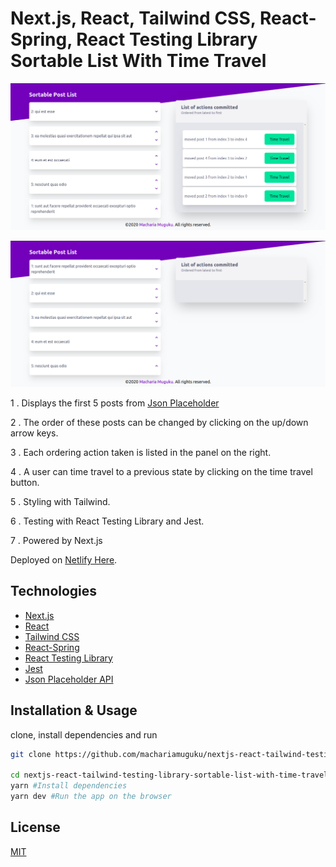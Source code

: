 # Next.js, React, Tailwind CSS, React-Spring, React Testing Library Sortable List With Time Travel

[![Project Screenshot 1][product-screenshot-1]](http://www.muguku.co.ke/)

[![Project Screenshot 2][product-screenshot-2]](http://www.muguku.co.ke/)

1 . Displays the first 5 posts from [Json Placeholder](https://jsonplaceholder.typicode.com)

2 . The order of these posts can be changed by clicking on the up/down arrow keys.

3 . Each ordering action taken is listed in the panel on the right.

4 . A user can time travel to a previous state by clicking on the time travel button.

5 . Styling with Tailwind.

6 . Testing with React Testing Library and Jest.

7 . Powered by Next.js

Deployed on [Netlify Here](https://state-time-travel.netlify.app/).

## Technologies

- [Next.js](https://nextjs.org/)
- [React](https://reactjs.org/)
- [Tailwind CSS](https://tailwindcss.com/)
- [React-Spring](https://www.react-spring.io/)
- [React Testing Library](https://testing-library.com/)
- [Jest](https://jestjs.io/)
- [Json Placeholder API](https://jsonplaceholder.typicode.com)

## Installation & Usage

clone, install dependencies and run

```bash
git clone https://github.com/machariamuguku/nextjs-react-tailwind-testing-library-sortable-list-with-time-travel

cd nextjs-react-tailwind-testing-library-sortable-list-with-time-travel
yarn #Install dependencies
yarn dev #Run the app on the browser
```

## License

[MIT](https://choosealicense.com/licenses/mit/)

[product-screenshot-1]: screenshots/1.png
[product-screenshot-2]: screenshots/2.png
